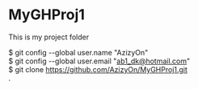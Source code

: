 # MyGHProj1
This is my project folder 


$ git config --global user.name "AzizyOn"      
$ git config --global user.email "ab1_dk@hotmail.com"      
$ git clone  https://github.com/AzizyOn/MyGHProj1.git      
.

